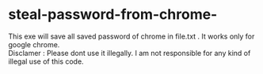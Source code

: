 # steal-password-from-chrome-
This exe will save all saved password of chrome in file.txt . It works only for google chrome.<br/>
Disclamer : Please dont use it illegally. I am not responsible for any kind of illegal use of this code.
